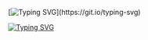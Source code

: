 [![Typing SVG](https://readme-typing-svg.demolab.com?font=Helvetica&weight=200&pause=1000&color=85F4F7&background=37FFF600&center=true&vCenter=true&random=true&width=435&height=60&lines=Learning+Data+AI/ML+and+more...+;Always+ready+to+be+a+part+of+the+team.;Want+to+connect+with+me%3F+Me+too.;Low-Level+is+Love+(But+I'm+doing+Middle-Level).;Let's+Build+a+Project+Together+(On+Discord%3F).)](https://git.io/typing-svg)

<a href="https://git.io/typing-svg"><img src="https://readme-typing-svg.demolab.com?font=Helvetica&weight=200&size=17&pause=1000&color=F7DEC2&background=37FFF600&center=true&vCenter=true&random=true&width=435&height=60&lines=Eager+to+learn+new+things.;Hope+to+be+a+part+of+the+team.;Best+way+to+feel+guilty+is+to+build+a+project+together.;Exploring+Tech%2C+AI+and+Opportunities+%3A);Middle+Level+-%3E+C%2FC%2B%2B%2FRust%2C+etc.+Low-Level+-%3E+ASM.;Can+aim+for+many+Competitions+if+you+want+to+%3A)" alt="Typing SVG" /></a>
